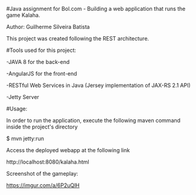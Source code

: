 #Java assignment for Bol.com - Building a web application that runs the game Kalaha.

Author: Guilherme Silveira Batista

This project was created following the REST architecture.

#Tools used for this project:

-JAVA 8 for the back-end

-AngularJS for the front-end

-RESTful Web Services in Java (Jersey implementation of JAX-RS 2.1 API)

-Jetty Server

#Usage:

In order to run the application, execute the following maven command inside the project's directory

$ mvn jetty:run

Access the deployed webapp at the following link

http://localhost:8080/kalaha.html

Screenshot of the gameplay:

https://imgur.com/a/6P2uQlH


